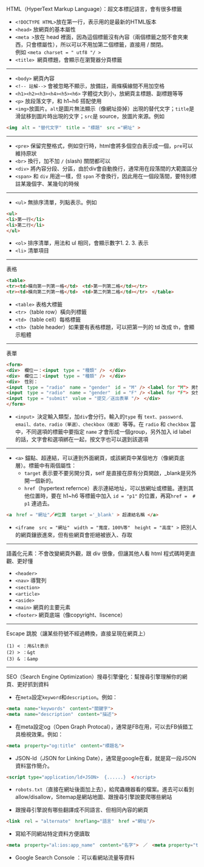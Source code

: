 HTML（HyperText Markup Language）：超文本標記語言，會有很多標籤

- ```<!DOCTYPE HTML>```放在第一行，表示用的是最新的HTML版本
- ```<head>``` 放網頁的基本屬性
- ```<meta >```放在 head 裡面，因為這個標籤沒有內容（兩個標籤之間不會夾東西，只會標屬性），所以可以不用加第二個標籤，直接用 / 關閉。  
例如 ```<meta charset = " utf8 "/ >```
- ```<title> ```網頁標題，會顯示在瀏覽器分頁標籤  
-----
- ```<body>``` 網頁內容
- ```<!-- 註解-->``` 會被忽略不顯示，放備註，兩條橫線間不用加空格
- ```<h1><h2><h3><h4><h5><h6>``` 字體從大到小，放網頁主標題、副標題等等
- ```<p>``` 放段落文字，和 h1~h6 搭配使用
- `<img>`放圖片。`alt`是圖片無法顯示（像網址掛掉）出現的替代文字；`title`是滑鼠移到圖片時出現的文字；`src`是 source，放圖片來源。例如
```html
<img　alt = "替代文字"　title = "標題"　src ="網址" > 
```
-----
- ```<pre>``` 保留完整格式，例如空行時，html會將多個空白表示成一個，`pre`可以維持原狀
- ```<br>``` 換行，加不加 `/` (slash) 關閉都可以
- ```<div>``` 將內容分段、分區，由於div會自動換行，通常用在段落間的大範圍區分
- ```<span>``` 和 `div` 用途一樣，但 `span` 不會換行，因此用在一個段落間，要特別標註某幾個字、某幾句的時候
----
- ```<ul>``` 無排序清單，列點表示。例如
```html
<ul>　
<li>第一行</li>　
<li>第二行</li>
</ul>
```
- ```<ol>``` 排序清單，用法和 ul 相同，會顯示數字1. 2. 3. 表示
- ```<li>``` 清單項目
-----
表格
```HTML
<table>　
<tr><td>橫向第一列第一格</td>　<td>第一列第二格</td></tr>
<tr><td>橫向第二列第一格</td>　<td>第二列第二格</td></tr>　</table>
```
- ```<table>``` 表格大標籤
- ```<tr>```（table row）橫向列標籤
- ```<td>```（table cell）每格標籤
- ```<th>```（table header）如果要有表格標題，可以把第一列的 td 改成 th，會顯示粗體
-----
表單
```HTML
<form>　
<div>　欄位一：<input　type = "種類" />　</div>
<div>　欄位二：<input　type = "種類" />　</div>
<div>　性別：
<input　type = "radio"　name = "gender"　id = "M" /> <label for "M"> 男性 </label>
<input　type = "radio"　name = "gender"　id = "F" /> <label for "F"> 女性 </label>　</div>
<input　type = "submit"　value = "提交／送出表單 "/>　</div>
</form>
```

- `<input> `決定輸入類型，加`div`會分行。輸入的`type` 有 `text、password、email、date、radio（單選）、checkbox（複選）`等等。在 `radio` 和 `checkbox` 當中，不同選項的標籤中要指定 `name` 才會形成一個group，另外加入 id label 的話，文字會和選項綁在一起，按文字也可以選到該選項
-----

- `<a>` 錨點、超連結，可以連到外面網頁，或該網頁中某個地方（像網頁底層）。標籤中有兩個屬性：
    - `target` 表示要不要另開分頁，self 是直接在原有分頁開啟，_blank是另外開一個新的。  
    - `href`（hypertext refernce）表示連結地址，可以放網址或標籤。連到其他位置時，要在 h1~h6 等標籤中加入 `id = "p1"` 的位置，再寫`href =  # p1` 連過去。
```html 
<a　href = "網址"／#位置　target ='_blank' > 超連結名稱 </a>
```

- `<iframe　src = "網址"　width = "寬度，100%等"　height = "高度" >` 把別人的網頁鑲嵌進來，但有些網頁會拒絕被嵌入、存取
-----

語義化元素：不會改變網頁外觀，跟 div 很像，但讓其他人看 html 程式碼時更直觀、更好懂
- ```<header>```
- ```<nav>``` 導覽列
- ```<section>```
- ```<article>```
- ```<aside>```
- ```<main>``` 網頁的主要元素
- ```<footer>``` 網頁底端（像copyright、liscence）
-----
Escape 跳脫（讓某些符號不經過轉換，直接呈現在網頁上）
```
(1) < ：用&lt表示
(2) > ：&gt
(3) & ：&amp
```
------
SEO（Search Engine Optimization）搜尋引擎優化：幫搜尋引擎理解你的網頁、更好抓到資料  
- 在`meta`設定`keyword`和`description`。例如：
```html
<meta　name="keywords"　content="關鍵字">
<meta　name="description"　content="描述">
```
- 在meta設定og（Open Graph Protocal），通常是FB在用，可以去FB偵錯工具檢視效果。例如：
```html
<meta　property="og:title"　content="標題名">
```
- JSON-ld（JSON for Linking Date），通常是google在看，就是寫一段JSON資料當作簡介。
```html
<script type="application/ld+JSON>  {......}  </script>
```
- `robots.txt`（直接在網址後面加上去），給爬蟲機器看的檔案。進去可以看到allow/disallow，Sitemap是網站地圖、跟搜尋引擎說要爬哪些網站

- 跟搜尋引擎說有哪些翻譯成不同語言、但相同內容的網頁
```html
<link　rel = "alternate"　hreflang="語言"　href ="網址"/>
``` 
- 寫給不同網站特定資料方便讀取
```html 
<meta　property="al:ios:app_name"　content="名字">　／　<meta property="twitter:app:id:ipad"　name=""　id="">
``` 
- Google Search Console ：可以看網站流量等資料
